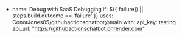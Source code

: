 - name: Debug with SaaS Debugging
        if: ${{ failure() || steps.build.outcome == 'failure' }}
        uses: ConorJones05/githubactionschatbot@main
        with:
          api_key: testing
          api_url: "https://githubactionschatbot.onrender.com"
